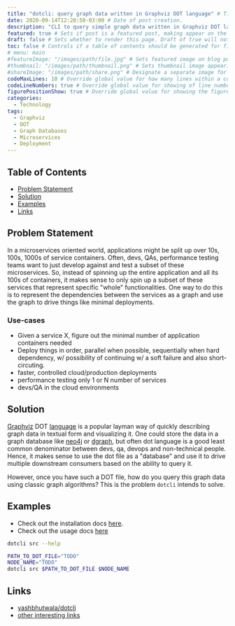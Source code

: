 ```yaml
---
title: "dotcli: query graph data written in Graphviz DOT language" # Title of the blog post.
date: 2020-09-14T12:28:50-03:00 # Date of post creation.
description: "CLI to query simple graph data written in Graphviz DOT language" # Description used for search engine.
featured: true # Sets if post is a featured post, making appear on the home page side bar.
draft: false # Sets whether to render this page. Draft of true will not be rendered.
toc: false # Controls if a table of contents should be generated for first-level links automatically.
# menu: main
#featureImage: "/images/path/file.jpg" # Sets featured image on blog post.
#thumbnail: "/images/path/thumbnail.png" # Sets thumbnail image appearing inside card on homepage.
#shareImage: "/images/path/share.png" # Designate a separate image for social media sharing.
codeMaxLines: 10 # Override global value for how many lines within a code block before auto-collapsing.
codeLineNumbers: true # Override global value for showing of line numbers within code block.
figurePositionShow: true # Override global value for showing the figure label.
categories:
  - Technology
tags:
  - Graphviz
  - DOT
  - Graph Databases
  - Microservices
  - Deployment
---
```


<!-- omit in toc -->
## Table of Contents

- [Problem Statement](#problem-statement)
- [Solution](#solution)
- [Examples](#examples)
- [Links](#links)

## Problem Statement

In a microservices oriented world, applications might be split up over 10s, 100s, 1000s of service containers.  Often, devs, QAs, performance testing teams want to just develop against and test a subset of these microservices.  So, instead of spinning up the entire application and all its 100s of containers, it makes sense to only spin up a subset of these services that represent specific "whole" functionalities.  One way to do this is to represent the dependencies between the services as a graph and use the graph to drive things like minimal deployments.

<!-- omit in toc -->
### Use-cases

- Given a service X, figure out the minimal number of application containers needed
- Deploy things in order, parallel when possible, sequentially when hard dependency, w/ possibility of continuing w/ a soft failure and also short-circuting.
- faster, controlled cloud/production deployments
- performance testing only 1 or N number of services
- devs/QA in the cloud environments

## Solution

[Graphviz](https://gitlab.com/graphviz/graphviz) DOT [language](https://graphviz.org/) is a popular layman way of quickly describing graph data in textual form and visualizing it.  One could store the data in a graph database like [neo4j](https://github.com/neo4j/neo4j) or [dgraph](https://github.com/dgraph-io/dgraph), but often dot language is a good least common denominator between devs, qa, devops and non-technical people.  Hence, it makes sense to use the dot file as a "database" and use it to drive multiple downstream consumers based on the ability to query it.

However, once you have such a DOT file, how do you query this graph data using classic graph algorithms?  This is the problem `dotcli` intends to solve.

## Examples

- Check out the installation docs [here](https://github.com/yashbhutwala/dotcli#installation).
- Check out the usage docs [here](https://github.com/yashbhutwala/dotcli#usage)

```bash
dotcli src --help

PATH_TO_DOT_FILE="TODO"
NODE_NAME="TODO"
dotcli src $PATH_TO_DOT_FILE $NODE_NAME
```

## Links

- [yashbhutwala/dotcli](https://github.com/yashbhutwala/dotcli)
- [other interesting links](https://github.com/yashbhutwala/dotcli#links)
